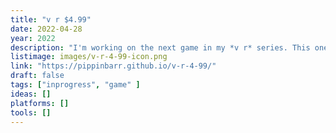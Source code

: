 ```yaml
---
title: "v r $4.99"
date: 2022-04-28
year: 2022
description: "I'm working on the next game in my *v r* series. This one is an exhibition/showroom of 3D models from the Unity Asset Store that cost exactly $4.99 each."
listimage: images/v-r-4-99-icon.png
link: "https://pippinbarr.github.io/v-r-4-99/"
draft: false
tags: ["inprogress", "game" ]
ideas: []
platforms: []
tools: []
---
```

